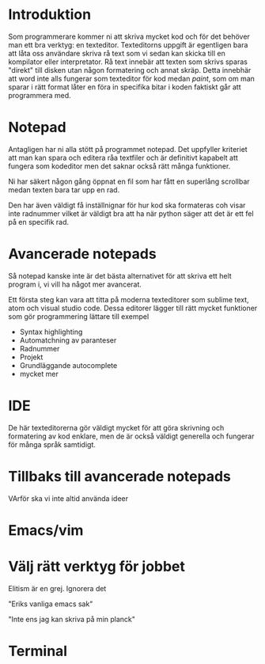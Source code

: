# Introduktion

<!--- Hur mycket ska jag referera till python -->

Som programmerare kommer ni att skriva mycket kod och för det behöver man ett bra verktyg: en texteditor.
Texteditorns uppgift är egentligen bara att låta oss användare skriva rå text som vi sedan
kan skicka till en kompilator eller interpretator. Rå text innebär att texten som skrivs sparas "direkt"
till disken utan någon formatering och annat skräp. Detta innebhär att word inte alls fungerar som texteditor
för kod medan *paint*, som om man sparar i rätt format låter en föra in specifika bitar i koden faktiskt går
att programmera med.

# Notepad

Antagligen har ni alla stött på programmet notepad. Det uppfyller kriteriet att
man kan spara och editera råa textfiler och är definitivt kapabelt att fungera som
kodeditor men det saknar också rätt många funktioner.

Ni har säkert någon gång öppnat en fil som har fått en superlång scrollbar medan
texten bara tar upp en rad.

Den har även väldigt få inställnignar för hur kod ska formateras coh visar inte radnummer
vilket är väldigt bra att ha när python säger att det är ett fel på en specifik rad.

# Avancerade notepads

Så notepad kanske inte är det bästa alternativet för att skriva ett helt program i, vi vill
ha något mer avancerat.

Ett första steg kan vara att titta på moderna texteditorer som sublime text, atom och
visual studio code. Dessa editorer lägger till rätt mycket funktioner som gör programmering lättare
till exempel

- Syntax highlighting
- Automatchning av paranteser
- Radnummer
- Projekt
- Grundläggande autocomplete
- mycket mer

# IDE

De här texteditorerna gör väldigt mycket för att göra skrivning och formatering av
kod enklare, men de är också väldigt generella och fungerar för många språk samtidigt.

# Tillbaks till avancerade notepads

VArför ska vi inte altid använda ideer

# Emacs/vim

# Välj rätt verktyg för jobbet


Elitism är en grej. Ignorera det 

"Eriks vanliga emacs sak"

"Inte ens jag kan skriva på min planck"

# Terminal
